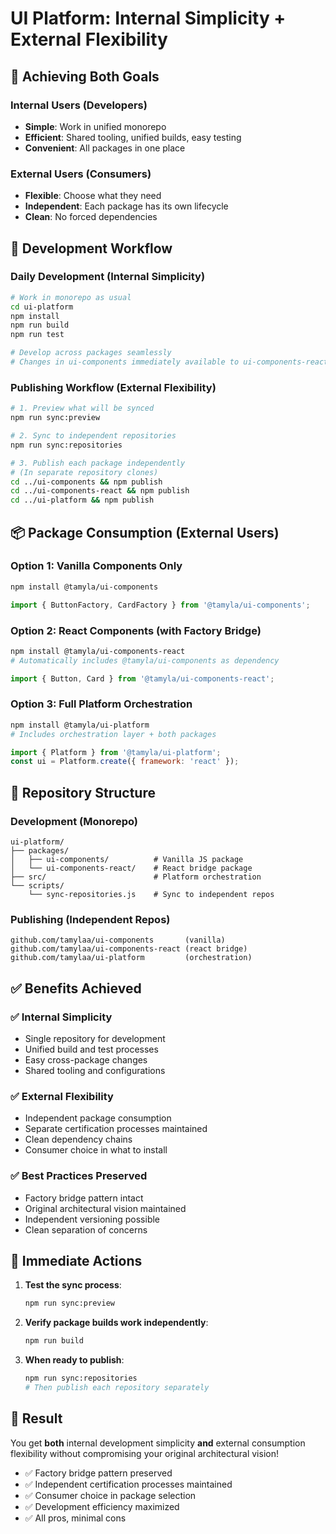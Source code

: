 # UI Platform: Internal Simplicity + External Flexibility

## 🎯 Achieving Both Goals

### Internal Users (Developers)
- **Simple**: Work in unified monorepo
- **Efficient**: Shared tooling, unified builds, easy testing
- **Convenient**: All packages in one place

### External Users (Consumers)  
- **Flexible**: Choose what they need
- **Independent**: Each package has its own lifecycle
- **Clean**: No forced dependencies

## 🔄 Development Workflow

### Daily Development (Internal Simplicity)
```bash
# Work in monorepo as usual
cd ui-platform
npm install
npm run build
npm run test

# Develop across packages seamlessly
# Changes in ui-components immediately available to ui-components-react
```

### Publishing Workflow (External Flexibility)
```bash
# 1. Preview what will be synced
npm run sync:preview

# 2. Sync to independent repositories  
npm run sync:repositories

# 3. Publish each package independently
# (In separate repository clones)
cd ../ui-components && npm publish
cd ../ui-components-react && npm publish
cd ../ui-platform && npm publish
```

## 📦 Package Consumption (External Users)

### Option 1: Vanilla Components Only
```bash
npm install @tamyla/ui-components
```
```javascript
import { ButtonFactory, CardFactory } from '@tamyla/ui-components';
```

### Option 2: React Components (with Factory Bridge)
```bash
npm install @tamyla/ui-components-react
# Automatically includes @tamyla/ui-components as dependency
```
```javascript
import { Button, Card } from '@tamyla/ui-components-react';
```

### Option 3: Full Platform Orchestration  
```bash
npm install @tamyla/ui-platform
# Includes orchestration layer + both packages
```
```javascript
import { Platform } from '@tamyla/ui-platform';
const ui = Platform.create({ framework: 'react' });
```

## 🔧 Repository Structure

### Development (Monorepo)
```
ui-platform/
├── packages/
│   ├── ui-components/          # Vanilla JS package
│   └── ui-components-react/    # React bridge package
├── src/                        # Platform orchestration
└── scripts/
    └── sync-repositories.js    # Sync to independent repos
```

### Publishing (Independent Repos)
```
github.com/tamylaa/ui-components       (vanilla)
github.com/tamylaa/ui-components-react (react bridge)  
github.com/tamylaa/ui-platform         (orchestration)
```

## ✅ Benefits Achieved

### ✅ Internal Simplicity
- Single repository for development
- Unified build and test processes
- Easy cross-package changes
- Shared tooling and configurations

### ✅ External Flexibility
- Independent package consumption
- Separate certification processes maintained
- Clean dependency chains
- Consumer choice in what to install

### ✅ Best Practices Preserved
- Factory bridge pattern intact
- Original architectural vision maintained
- Independent versioning possible
- Clean separation of concerns

## 🚀 Immediate Actions

1. **Test the sync process**:
   ```bash
   npm run sync:preview
   ```

2. **Verify package builds work independently**:
   ```bash
   npm run build
   ```

3. **When ready to publish**:
   ```bash
   npm run sync:repositories
   # Then publish each repository separately
   ```

## 🎉 Result

You get **both** internal development simplicity **and** external consumption flexibility without compromising your original architectural vision!

- ✅ Factory bridge pattern preserved
- ✅ Independent certification processes maintained  
- ✅ Consumer choice in package selection
- ✅ Development efficiency maximized
- ✅ All pros, minimal cons
